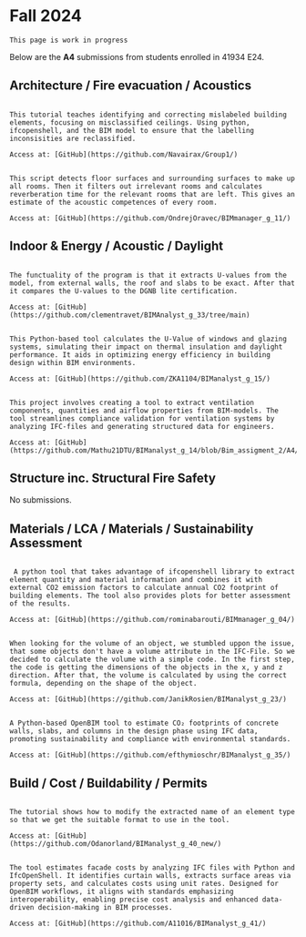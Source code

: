 # Fall 2024

```{attention}
This page is work in progress
```

Below are the **A4** submissions from students enrolled in 41934 E24.

## Architecture / Fire evacuation / Acoustics

<!-- Group 1 -->
```{dropdown} **Group 1**: How to Identify Mislabeled Building Elements and Reclassify Them

This tutorial teaches identifying and correcting mislabeled building elements, focusing on misclassified ceilings. Using python, ifcopenshell, and the BIM model to ensure that the labelling inconsisities are reclassified.

Access at: [GitHub](https://github.com/Navairax/Group1/)

```

<!-- Group 11 -->
```{dropdown} **Group 11**: Surface Analysis and Reverberation Calculation

This script detects floor surfaces and surrounding surfaces to make up all rooms. Then it filters out irrelevant rooms and calculates reverberation time for the relevant rooms that are left. This gives an estimate of the acoustic competences of every room.

Access at: [GitHub](https://github.com/OndrejOravec/BIMmanager_g_11/)

```


## Indoor & Energy / Acoustic / Daylight

<!-- Group 33 -->
```{dropdown} **Group 33**: Extracting U-values from Model

The functuality of the program is that it extracts U-values from the model, from external walls, the roof and slabs to be exact. After that it compares the U-values to the DGNB lite certification.

Access at: [GitHub](https://github.com/clementravet/BIMAnalyst_g_33/tree/main)

```

<!-- Group 15 -->
```{dropdown} **Group 15**: U-Value Calculation Tool for Windows and Glazing

This Python-based tool calculates the U-Value of windows and glazing systems, simulating their impact on thermal insulation and daylight performance. It aids in optimizing energy efficiency in building design within BIM environments.

Access at: [GitHub](https://github.com/ZKA1104/BIManalyst_g_15/)

```

<!-- Group 14 -->
```{dropdown} **Group 14**: Ventilation Validation Tool from BIM Models

This project involves creating a tool to extract ventilation components, quantities and airflow properties from BIM-models. The tool streamlines compliance validation for ventilation systems by analyzing IFC-files and generating structured data for engineers.

Access at: [GitHub](https://github.com/Mathu21DTU/BIManalyst_g_14/blob/Bim_assigment_2/A4/A4.md)

```

## Structure inc. Structural Fire Safety

No submissions.

## Materials / LCA / Materials / Sustainability Assessment

<!-- Group 4 -->
```{dropdown} **Group 4**: Using Python and Ifcopenshell to estimate building's CO2 emission

 A python tool that takes advantage of ifcopenshell library to extract element quantity and material information and combines it with external CO2 emission factors to calculate annual CO2 footprint of building elements. The tool also provides plots for better assessment of the results.

Access at: [GitHub](https://github.com/rominabarouti/BIMmanager_g_04/)

```

<!-- Group 23 -->
```{dropdown} **Group 23**: Volume Calculation for Objects in an IFC-File

When looking for the volume of an object, we stumbled uppon the issue, that some objects don't have a volume attribute in the IFC-File. So we decided to calculate the volume with a simple code. In the first step, the code is getting the dimensions of the objects in the x, y and z direction. After that, the volume is calculated by using the correct formula, depending on the shape of the object.

Access at: [GitHub](https://github.com/JanikRosien/BIManalyst_g_23/)

```

<!-- Group 35 -->
```{dropdown} **Group 35**: CO₂ Footprint Calculation Tool for Structural Concrete

A Python-based OpenBIM tool to estimate CO₂ footprints of concrete walls, slabs, and columns in the design phase using IFC data, promoting sustainability and compliance with environmental standards.

Access at: [GitHub](https://github.com/efthymioschr/BIManalyst_g_35/)

```

## Build / Cost / Buildability / Permits

<!-- Group 40 -->
```{dropdown} **Group 40**: Modifying the extracted ifc type name from model

The tutorial shows how to modify the extracted name of an element type so that we get the suitable format to use in the tool.

Access at: [GitHub](https://github.com/Odanorland/BIManalyst_g_40_new/)

```

<!-- Group 41 -->
```{dropdown} **Group 41**: Cost Estimation with IfcPsets

The tool estimates facade costs by analyzing IFC files with Python and IfcOpenShell. It identifies curtain walls, extracts surface areas via property sets, and calculates costs using unit rates. Designed for OpenBIM workflows, it aligns with standards emphasizing interoperability, enabling precise cost analysis and enhanced data-driven decision-making in BIM processes.

Access at: [GitHub](https://github.com/A11016/BIManalyst_g_41/)

```

